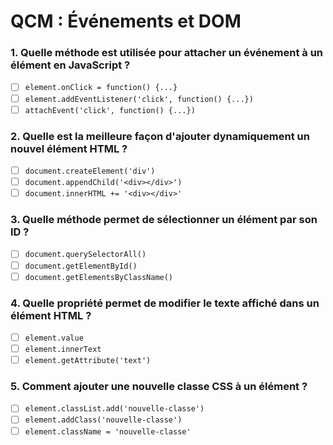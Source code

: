 # **QCM : Événements et DOM**

### 1. Quelle méthode est utilisée pour attacher un événement à un élément en JavaScript ?
- [ ] `element.onClick = function() {...}`
- [ ] `element.addEventListener('click', function() {...})`
- [ ] `attachEvent('click', function() {...})`

### 2. Quelle est la meilleure façon d'ajouter dynamiquement un nouvel élément HTML ?
- [ ] `document.createElement('div')`
- [ ] `document.appendChild('<div></div>')`
- [ ] `document.innerHTML += '<div></div>'`

### 3. Quelle méthode permet de sélectionner un élément par son ID ?
- [ ] `document.querySelectorAll()`
- [ ] `document.getElementById()`
- [ ] `document.getElementsByClassName()`

### 4. Quelle propriété permet de modifier le texte affiché dans un élément HTML ?
- [ ] `element.value`
- [ ] `element.innerText`
- [ ] `element.getAttribute('text')`

### 5. Comment ajouter une nouvelle classe CSS à un élément ?
- [ ] `element.classList.add('nouvelle-classe')`
- [ ] `element.addClass('nouvelle-classe')`
- [ ] `element.className = 'nouvelle-classe'`
